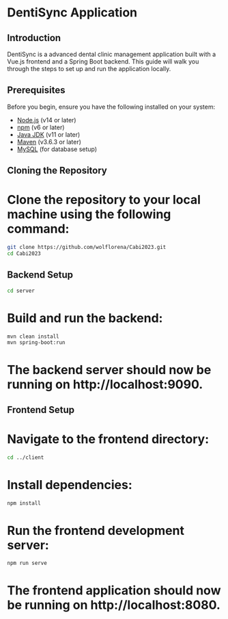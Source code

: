 # DentiSync Application

## Introduction

DentiSync is a advanced dental clinic management application built with a Vue.js frontend and a Spring Boot backend. This guide will walk you through the steps to set up and run the application locally.

## Prerequisites

Before you begin, ensure you have the following installed on your system:

- [Node.js](https://nodejs.org/) (v14 or later)
- [npm](https://www.npmjs.com/) (v6 or later)
- [Java JDK](https://www.oracle.com/java/technologies/javase-jdk11-downloads.html) (v11 or later)
- [Maven](https://maven.apache.org/install.html) (v3.6.3 or later)
- [MySQL](https://www.mysql.com/downloads/) (for database setup)

## Cloning the Repository

# Clone the repository to your local machine using the following command:

```sh
git clone https://github.com/wolflorena/Cabi2023.git
cd Cabi2023
```

## Backend Setup

```sh
cd server
```

# Build and run the backend:

```sh
mvn clean install
mvn spring-boot:run
```

# The backend server should now be running on http://localhost:9090.

## Frontend Setup

# Navigate to the frontend directory:

```sh
cd ../client
```

# Install dependencies:

```sh
npm install
```

# Run the frontend development server:

```sh
npm run serve
```

# The frontend application should now be running on http://localhost:8080.
